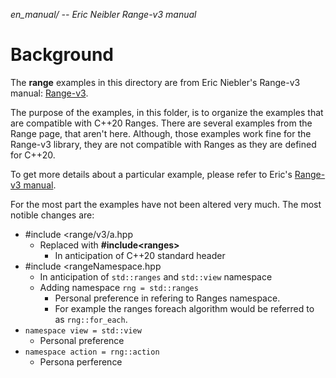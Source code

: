 *en_manual/ -- Eric Neibler Range-v3 manual*

# Background
The **range** examples in this directory are from Eric Niebler's Range-v3 manual: [Range-v3](https://ericniebler.github.io/range-v3/).  

The purpose of the examples, in this folder, is to organize the examples that are compatible with C++20 Ranges.  There are several examples from the Range page, that aren't here.  Although, those  examples work fine for the Range-v3 library, they are not compatible with Ranges as they are defined for C++20.

To get more details about a particular example, please refer to Eric's [Range-v3 manual](https://ericniebler.github.io/range-v3/).

For the most part the examples have not been altered very much.  The most notible changes are:

* #include <range/v3/a.hpp
	* Replaced with **#include\<ranges\>**
		* In anticipation of C++20 standard header
* #include <rangeNamespace.hpp
	*  In anticipation of `std::ranges` and `std::view` namespace
	*  Adding namespace `rng = std::ranges`
		*  Personal preference in refering to Ranges namespace.
		*  For example the ranges foreach algorithm would be referred to as `rng::for_each`.
* `namespace view = std::view`
	* Personal preference
* `namespace action = rng::action`
	* Persona perference

